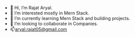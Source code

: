 - 👋 Hi, I’m Rajat Aryal.
- 👀 I’m interested mostly in Mern Stack.
- 🌱 I’m currently learning Mern Stack and building projects.
- 💞️ I’m looking to collaborate in Companies.
- 📫aryal.rajat05@gmail.com


<!---
aryal05/aryal05 is a ✨ special ✨ repository because its `README.md` (this file) appears on your GitHub profile.
You can click the Preview link to take a look at your changes.
--->
